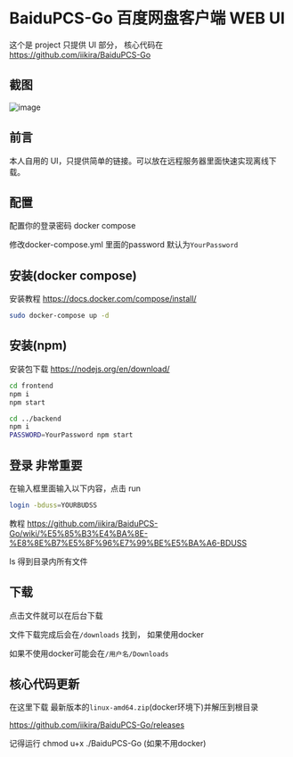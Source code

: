 # BaiduPCS-Go 百度网盘客户端 WEB UI

这个是 project 只提供 UI 部分， 核心代码在 https://github.com/iikira/BaiduPCS-Go

## 截图

![image](docs/Capture.JPG)

## 前言

本人自用的 UI，只提供简单的链接。可以放在远程服务器里面快速实现离线下载。

## 配置

配置你的登录密码 docker compose

修改docker-compose.yml 里面的password 默认为`YourPassword`

## 安装(docker compose)

安装教程 https://docs.docker.com/compose/install/

```bash
sudo docker-compose up -d
```

## 安装(npm)
安装包下载 https://nodejs.org/en/download/
``` bash
cd frontend
npm i
npm start

cd ../backend
npm i
PASSWORD=YourPassword npm start
```

## 登录 非常重要

在输入框里面输入以下内容，点击 run

``` bash
login -bduss=YOURBUDSS
```
教程 https://github.com/iikira/BaiduPCS-Go/wiki/%E5%85%B3%E4%BA%8E-%E8%8E%B7%E5%8F%96%E7%99%BE%E5%BA%A6-BDUSS

ls
得到目录内所有文件

## 下载

点击文件就可以在后台下载

文件下载完成后会在`/downloads` 找到， 如果使用docker

如果不使用docker可能会在`/用户名/Downloads`


## 核心代码更新

在这里下载 最新版本的`linux-amd64.zip`(docker环境下)并解压到根目录

https://github.com/iikira/BaiduPCS-Go/releases

记得运行 chmod u+x ./BaiduPCS-Go (如果不用docker)

